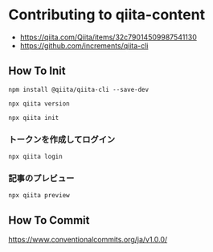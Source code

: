 # Contributing to qiita-content

- https://qiita.com/Qiita/items/32c79014509987541130
- https://github.com/increments/qiita-cli

## How To Init

```Shell
npm install @qiita/qiita-cli --save-dev
```

```Shell
npx qiita version
```

```Shell
npx qiita init
```

### トークンを作成してログイン

```Shell
npx qiita login
```

### 記事のプレビュー

```Shell
npx qiita preview
```

## How To Commit

https://www.conventionalcommits.org/ja/v1.0.0/
